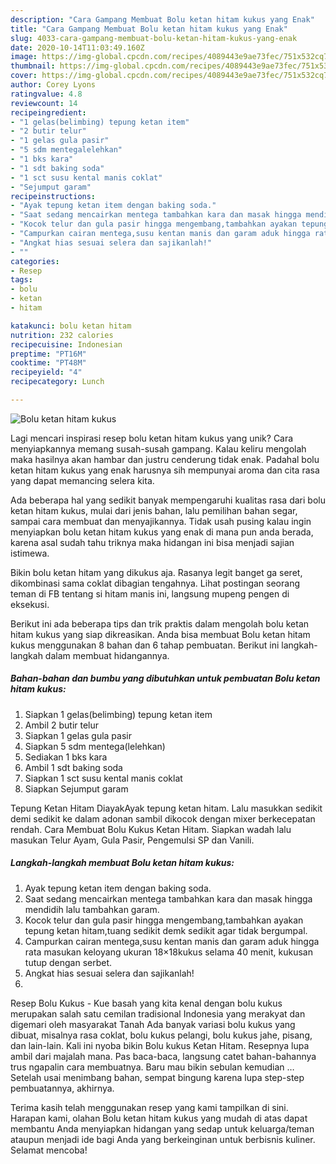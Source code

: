 ```yaml
---
description: "Cara Gampang Membuat Bolu ketan hitam kukus yang Enak"
title: "Cara Gampang Membuat Bolu ketan hitam kukus yang Enak"
slug: 4033-cara-gampang-membuat-bolu-ketan-hitam-kukus-yang-enak
date: 2020-10-14T11:03:49.160Z
image: https://img-global.cpcdn.com/recipes/4089443e9ae73fec/751x532cq70/bolu-ketan-hitam-kukus-foto-resep-utama.jpg
thumbnail: https://img-global.cpcdn.com/recipes/4089443e9ae73fec/751x532cq70/bolu-ketan-hitam-kukus-foto-resep-utama.jpg
cover: https://img-global.cpcdn.com/recipes/4089443e9ae73fec/751x532cq70/bolu-ketan-hitam-kukus-foto-resep-utama.jpg
author: Corey Lyons
ratingvalue: 4.8
reviewcount: 14
recipeingredient:
- "1 gelas(belimbing) tepung ketan item"
- "2 butir telur"
- "1 gelas gula pasir"
- "5 sdm mentegalelehkan"
- "1 bks kara"
- "1 sdt baking soda"
- "1 sct susu kental manis coklat"
- "Sejumput garam"
recipeinstructions:
- "Ayak tepung ketan item dengan baking soda."
- "Saat sedang mencairkan mentega tambahkan kara dan masak hingga mendidih lalu tambahkan garam."
- "Kocok telur dan gula pasir hingga mengembang,tambahkan ayakan tepung ketan hitam,tuang sedikit demk sedikit agar tidak bergumpal."
- "Campurkan cairan mentega,susu kentan manis dan garam aduk hingga rata masukan keloyang ukuran 18×18kukus selama 40 menit, kukusan tutup dengan serbet."
- "Angkat hias sesuai selera dan sajikanlah!"
- ""
categories:
- Resep
tags:
- bolu
- ketan
- hitam

katakunci: bolu ketan hitam 
nutrition: 232 calories
recipecuisine: Indonesian
preptime: "PT16M"
cooktime: "PT48M"
recipeyield: "4"
recipecategory: Lunch

---
```



![Bolu ketan hitam kukus](https://img-global.cpcdn.com/recipes/4089443e9ae73fec/751x532cq70/bolu-ketan-hitam-kukus-foto-resep-utama.jpg)

Lagi mencari inspirasi resep bolu ketan hitam kukus yang unik? Cara menyiapkannya memang susah-susah gampang. Kalau keliru mengolah maka hasilnya akan hambar dan justru cenderung tidak enak. Padahal bolu ketan hitam kukus yang enak harusnya sih mempunyai aroma dan cita rasa yang dapat memancing selera kita.

Ada beberapa hal yang sedikit banyak mempengaruhi kualitas rasa dari bolu ketan hitam kukus, mulai dari jenis bahan, lalu pemilihan bahan segar, sampai cara membuat dan menyajikannya. Tidak usah pusing kalau ingin menyiapkan bolu ketan hitam kukus yang enak di mana pun anda berada, karena asal sudah tahu triknya maka hidangan ini bisa menjadi sajian istimewa.

Bikin bolu ketan hitam yang dikukus aja. Rasanya legit banget ga seret, dikombinasi sama coklat dibagian tengahnya. Lihat postingan seorang teman di FB tentang si hitam manis ini, langsung mupeng pengen di eksekusi.


Berikut ini ada beberapa tips dan trik praktis dalam mengolah bolu ketan hitam kukus yang siap dikreasikan. Anda bisa membuat Bolu ketan hitam kukus menggunakan 8 bahan dan 6 tahap pembuatan. Berikut ini langkah-langkah dalam membuat hidangannya.

<!--inarticleads1-->

##### Bahan-bahan dan bumbu yang dibutuhkan untuk pembuatan Bolu ketan hitam kukus:

1. Siapkan 1 gelas(belimbing) tepung ketan item
1. Ambil 2 butir telur
1. Siapkan 1 gelas gula pasir
1. Siapkan 5 sdm mentega(lelehkan)
1. Sediakan 1 bks kara
1. Ambil 1 sdt baking soda
1. Siapkan 1 sct susu kental manis coklat
1. Siapkan Sejumput garam


Tepung Ketan Hitam DiayakAyak tepung ketan hitam. Lalu masukkan sedikit demi sedikit ke dalam adonan sambil dikocok dengan mixer berkecepatan rendah. Cara Membuat Bolu Kukus Ketan Hitam. Siapkan wadah lalu masukan Telur Ayam, Gula Pasir, Pengemulsi SP dan Vanili. 

<!--inarticleads2-->

##### Langkah-langkah membuat Bolu ketan hitam kukus:

1. Ayak tepung ketan item dengan baking soda.
1. Saat sedang mencairkan mentega tambahkan kara dan masak hingga mendidih lalu tambahkan garam.
1. Kocok telur dan gula pasir hingga mengembang,tambahkan ayakan tepung ketan hitam,tuang sedikit demk sedikit agar tidak bergumpal.
1. Campurkan cairan mentega,susu kentan manis dan garam aduk hingga rata masukan keloyang ukuran 18×18kukus selama 40 menit, kukusan tutup dengan serbet.
1. Angkat hias sesuai selera dan sajikanlah!
1. 


Resep Bolu Kukus - Kue basah yang kita kenal dengan bolu kukus merupakan salah satu cemilan tradisional Indonesia yang merakyat dan digemari oleh masyarakat Tanah Ada banyak variasi bolu kukus yang dibuat, misalnya rasa coklat, bolu kukus pelangi, bolu kukus jahe, pisang, dan lain-lain. Kali ini nyoba bikin Bolu kukus Ketan Hitam. Resepnya lupa ambil dari majalah mana. Pas baca-baca, langsung catet bahan-bahannya trus ngapalin cara membuatnya. Baru mau bikin sebulan kemudian … Setelah usai menimbang bahan, sempat bingung karena lupa step-step pembuatannya, akhirnya. 

Terima kasih telah menggunakan resep yang kami tampilkan di sini. Harapan kami, olahan Bolu ketan hitam kukus yang mudah di atas dapat membantu Anda menyiapkan hidangan yang sedap untuk keluarga/teman ataupun menjadi ide bagi Anda yang berkeinginan untuk berbisnis kuliner. Selamat mencoba!
